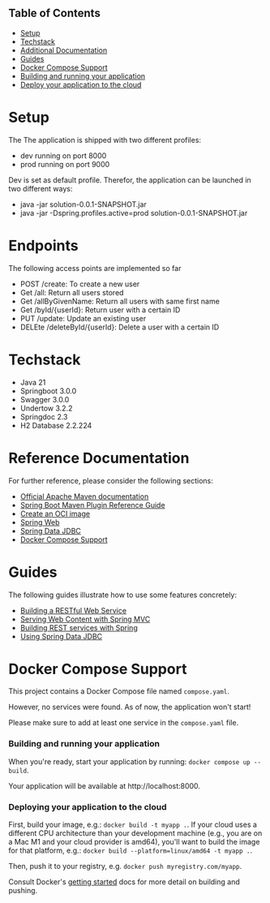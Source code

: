 ## Table of Contents
- [Setup](#setup)
- [Techstack](#Techstack)
- [Additional Documentation](#reference-documentation)
- [Guides](#guides)
- [Docker Compose Support](#docker-compose-support)
- [Building and running your application](#Building-and-running-your-application)
- [Deploy your application to the cloud](#deploying-your-application-to-the-cloud)


# Setup

The The application is shipped with two different profiles:
+ dev running on port 8000
+ prod running on port 9000

Dev is set as default profile. Therefor, the application can be launched in two different ways:
+ java -jar solution-0.0.1-SNAPSHOT.jar
+ java -jar -Dspring.profiles.active=prod solution-0.0.1-SNAPSHOT.jar

# Endpoints

The following access points are implemented so far
* POST /create: To create a new user
* Get /all: Return all users stored
* Get /allByGivenName: Return all users with same first name
* Get /byId/{userId}: Return user with a certain ID
* PUT /update: Update an existing user
* DELEte /deleteById/{userId}: Delete a user with a certain ID


# Techstack

* Java 21
* Springboot 3.0.0
* Swagger 3.0.0
* Undertow 3.2.2
* Springdoc 2.3
* H2 Database 2.2.224

# Reference Documentation
For further reference, please consider the following sections:

* [Official Apache Maven documentation](https://maven.apache.org/guides/index.html)
* [Spring Boot Maven Plugin Reference Guide](https://docs.spring.io/spring-boot/docs/3.2.2/maven-plugin/reference/html/)
* [Create an OCI image](https://docs.spring.io/spring-boot/docs/3.2.2/maven-plugin/reference/html/#build-image)
* [Spring Web](https://docs.spring.io/spring-boot/docs/3.2.2/reference/htmlsingle/index.html#web)
* [Spring Data JDBC](https://docs.spring.io/spring-boot/docs/3.2.2/reference/htmlsingle/index.html#data.sql.jdbc)
* [Docker Compose Support](https://docs.spring.io/spring-boot/docs/3.2.2/reference/htmlsingle/index.html#features.docker-compose)

# Guides
The following guides illustrate how to use some features concretely:

* [Building a RESTful Web Service](https://spring.io/guides/gs/rest-service/)
* [Serving Web Content with Spring MVC](https://spring.io/guides/gs/serving-web-content/)
* [Building REST services with Spring](https://spring.io/guides/tutorials/rest/)
* [Using Spring Data JDBC](https://github.com/spring-projects/spring-data-examples/tree/master/jdbc/basics)

# Docker Compose Support
This project contains a Docker Compose file named `compose.yaml`.

However, no services were found. As of now, the application won't start!

Please make sure to add at least one service in the `compose.yaml` file.

### Building and running your application

When you're ready, start your application by running:
`docker compose up --build`.

Your application will be available at http://localhost:8000.

### Deploying your application to the cloud

First, build your image, e.g.: `docker build -t myapp .`.
If your cloud uses a different CPU architecture than your development
machine (e.g., you are on a Mac M1 and your cloud provider is amd64),
you'll want to build the image for that platform, e.g.:
`docker build --platform=linux/amd64 -t myapp .`.

Then, push it to your registry, e.g. `docker push myregistry.com/myapp`.

Consult Docker's [getting started](https://docs.docker.com/go/get-started-sharing/)
docs for more detail on building and pushing.
